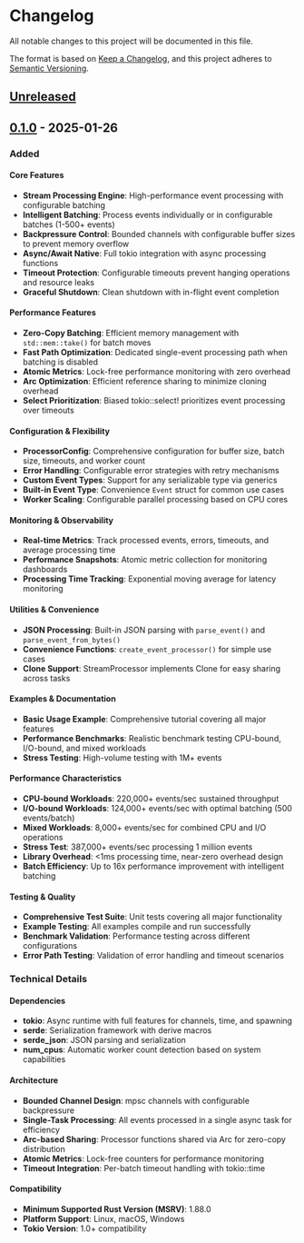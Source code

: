 # Changelog

All notable changes to this project will be documented in this file.

The format is based on [Keep a Changelog](https://keepachangelog.com/en/1.0.0/),
and this project adheres to [Semantic Versioning](https://semver.org/spec/v2.0.0.html).

## [Unreleased](https://github.com/tiqet/stream-processing/compare/v0.1.0...HEAD)

## [0.1.0](https://github.com/tiqet/stream-processing/compare/v0.1.0...HEAD) - 2025-01-26

### Added

#### Core Features
- **Stream Processing Engine**: High-performance event processing with configurable batching
- **Intelligent Batching**: Process events individually or in configurable batches (1-500+ events)
- **Backpressure Control**: Bounded channels with configurable buffer sizes to prevent memory overflow
- **Async/Await Native**: Full tokio integration with async processing functions
- **Timeout Protection**: Configurable timeouts prevent hanging operations and resource leaks
- **Graceful Shutdown**: Clean shutdown with in-flight event completion

#### Performance Features
- **Zero-Copy Batching**: Efficient memory management with `std::mem::take()` for batch moves
- **Fast Path Optimization**: Dedicated single-event processing path when batching is disabled
- **Atomic Metrics**: Lock-free performance monitoring with zero overhead
- **Arc Optimization**: Efficient reference sharing to minimize cloning overhead
- **Select Prioritization**: Biased tokio::select! prioritizes event processing over timeouts

#### Configuration & Flexibility
- **ProcessorConfig**: Comprehensive configuration for buffer size, batch size, timeouts, and worker count
- **Error Handling**: Configurable error strategies with retry mechanisms
- **Custom Event Types**: Support for any serializable type via generics
- **Built-in Event Type**: Convenience `Event` struct for common use cases
- **Worker Scaling**: Configurable parallel processing based on CPU cores

#### Monitoring & Observability
- **Real-time Metrics**: Track processed events, errors, timeouts, and average processing time
- **Performance Snapshots**: Atomic metric collection for monitoring dashboards
- **Processing Time Tracking**: Exponential moving average for latency monitoring

#### Utilities & Convenience
- **JSON Processing**: Built-in JSON parsing with `parse_event()` and `parse_event_from_bytes()`
- **Convenience Functions**: `create_event_processor()` for simple use cases
- **Clone Support**: StreamProcessor implements Clone for easy sharing across tasks

#### Examples & Documentation
- **Basic Usage Example**: Comprehensive tutorial covering all major features
- **Performance Benchmarks**: Realistic benchmark testing CPU-bound, I/O-bound, and mixed workloads
- **Stress Testing**: High-volume testing with 1M+ events

#### Performance Characteristics
- **CPU-bound Workloads**: 220,000+ events/sec sustained throughput
- **I/O-bound Workloads**: 124,000+ events/sec with optimal batching (500 events/batch)
- **Mixed Workloads**: 8,000+ events/sec for combined CPU and I/O operations
- **Stress Test**: 387,000+ events/sec processing 1 million events
- **Library Overhead**: <1ms processing time, near-zero overhead design
- **Batch Efficiency**: Up to 16x performance improvement with intelligent batching

#### Testing & Quality
- **Comprehensive Test Suite**: Unit tests covering all major functionality
- **Example Testing**: All examples compile and run successfully
- **Benchmark Validation**: Performance testing across different configurations
- **Error Path Testing**: Validation of error handling and timeout scenarios

### Technical Details

#### Dependencies
- **tokio**: Async runtime with full features for channels, time, and spawning
- **serde**: Serialization framework with derive macros
- **serde_json**: JSON parsing and serialization
- **num_cpus**: Automatic worker count detection based on system capabilities

#### Architecture
- **Bounded Channel Design**: mpsc channels with configurable backpressure
- **Single-Task Processing**: All events processed in a single async task for efficiency
- **Arc-based Sharing**: Processor functions shared via Arc for zero-copy distribution
- **Atomic Metrics**: Lock-free counters for performance monitoring
- **Timeout Integration**: Per-batch timeout handling with tokio::time

#### Compatibility
- **Minimum Supported Rust Version (MSRV)**: 1.88.0
- **Platform Support**: Linux, macOS, Windows
- **Tokio Version**: 1.0+ compatibility

[Unreleased]: https://github.com/yourusername/stream-processing/compare/v0.1.0...HEAD
[0.1.0]: https://github.com/yourusername/stream-processing/releases/tag/v0.1.0